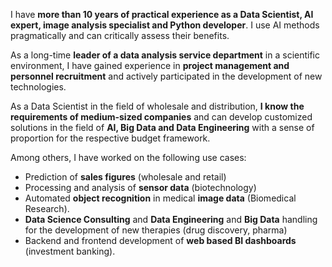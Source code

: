 
I have **more than 10 years of practical experience as a Data Scientist, AI expert,
image analysis specialist and Python developer**. I use AI methods pragmatically and
can critically assess their benefits.

As a long-time **leader of a data analysis service department** in a scientific
environment, I have gained experience in **project management and personnel
recruitment** and actively participated in the development of new technologies.

As a Data Scientist in the field of wholesale and distribution, **I know the
requirements of medium-sized companies** and can develop customized solutions in
the field of **AI, Big Data and Data Engineering** with a sense of proportion for the respective
budget framework.

Among others, I have worked on the following use cases:

* Prediction of **sales figures** (wholesale and retail)
* Processing and analysis of **sensor data** (biotechnology)
* Automated **object recognition** in medical **image data** (Biomedical Research).
* **Data Science Consulting** and  **Data Engineering** and **Big Data** handling for the development of new therapies (drug discovery, pharma)
* Backend and frontend development of **web based BI dashboards** (investment banking).

